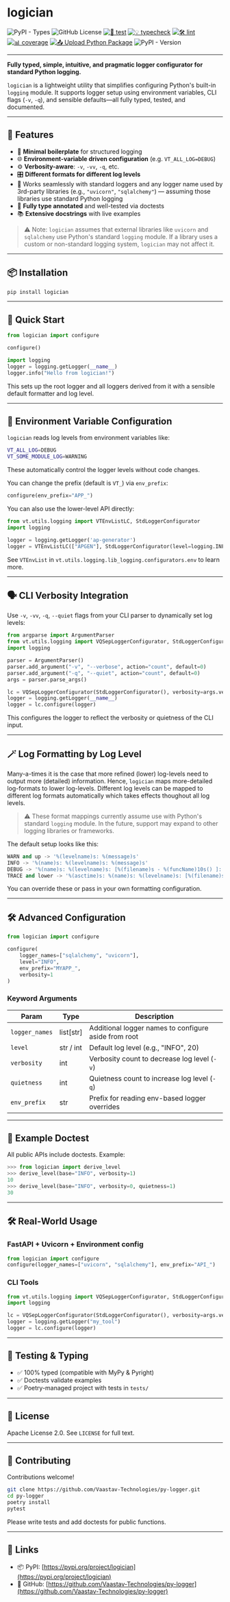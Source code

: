 # logician

![PyPI - Types](https://img.shields.io/pypi/types/logician)
![GitHub License](https://img.shields.io/github/license/Vaastav-Technologies/py-logician)
[![🔧 test](https://github.com/Vaastav-Technologies/py-logician/actions/workflows/test.yml/badge.svg)](https://github.com/Vaastav-Technologies/py-logician/actions/workflows/test.yml)
[![💡 typecheck](https://github.com/Vaastav-Technologies/py-logician/actions/workflows/typecheck.yml/badge.svg)](https://github.com/Vaastav-Technologies/py-logician/actions/workflows/typecheck.yml)
[![🛠️ lint](https://github.com/Vaastav-Technologies/py-logician/actions/workflows/lint.yml/badge.svg)](https://github.com/Vaastav-Technologies/py-logician/actions/workflows/lint.yml)
[![📊 coverage](https://codecov.io/gh/Vaastav-Technologies/py-logician/branch/main/graph/badge.svg)](https://codecov.io/gh/Vaastav-Technologies/py-logician)
[![📤 Upload Python Package](https://github.com/Vaastav-Technologies/py-logician/actions/workflows/python-publish.yml/badge.svg)](https://github.com/Vaastav-Technologies/py-logician/actions/workflows/python-publish.yml)
![PyPI - Version](https://img.shields.io/pypi/v/logician)

---

**Fully typed, simple, intuitive, and pragmatic logger configurator for standard Python logging.**

`logician` is a lightweight utility that simplifies configuring Python's built-in `logging` module. It supports logger setup using environment variables, CLI flags (`-v`, `-q`), and sensible defaults—all fully typed, tested, and documented.

---

## 🚀 Features

* 🔧 **Minimal boilerplate** for structured logging
* 🌐 **Environment-variable driven configuration** (e.g. `VT_ALL_LOG=DEBUG`)
* ⚙️ **Verbosity-aware**: `-v`, `-vv`, `-q`, etc.
* 🎛️ **Different formats for different log levels**
* 🔌 Works seamlessly with standard loggers and any logger name used by 3rd-party libraries (e.g., `"uvicorn"`, `"sqlalchemy"`) — assuming those libraries use standard Python logging
* 🧪 **Fully type annotated** and well-tested via doctests
* 📚 **Extensive docstrings** with live examples

> ⚠️ Note: `logician` assumes that external libraries like `uvicorn` and `sqlalchemy` use Python's standard `logging` module. If a library uses a custom or non-standard logging system, `logician` may not affect it.

---

## 📦 Installation

```bash
pip install logician
```

---

## 🧰 Quick Start

```python
from logician import configure

configure()

import logging
logger = logging.getLogger(__name__)
logger.info("Hello from logician!")
```

This sets up the root logger and all loggers derived from it with a sensible default formatter and log level.

---

## 🔄 Environment Variable Configuration

`logician` reads log levels from environment variables like:

```bash
VT_ALL_LOG=DEBUG
VT_SOME_MODULE_LOG=WARNING
```

These automatically control the logger levels without code changes.

You can change the prefix (default is `VT_`) via `env_prefix`:

```python
configure(env_prefix="APP_")
```

You can also use the lower-level API directly:

```python
from vt.utils.logging import VTEnvListLC, StdLoggerConfigurator
import logging

logger = logging.getLogger('ap-generator')
logger = VTEnvListLC(["APGEN"], StdLoggerConfigurator(level=logging.INFO)).configure(logger)
```

See `VTEnvList` in `vt.utils.logging.lib_logging.configurators.env` to learn more.

---

## 🗣️ CLI Verbosity Integration

Use `-v`, `-vv`, `-q`, `--quiet` flags from your CLI parser to dynamically set log levels:

```python
from argparse import ArgumentParser
from vt.utils.logging import VQSepLoggerConfigurator, StdLoggerConfigurator
import logging

parser = ArgumentParser()
parser.add_argument("-v", "--verbose", action="count", default=0)
parser.add_argument("-q", "--quiet", action="count", default=0)
args = parser.parse_args()

lc = VQSepLoggerConfigurator(StdLoggerConfigurator(), verbosity=args.verbose, quietness=args.quiet)
logger = logging.getLogger(__name__)
logger = lc.configure(logger)
```

This configures the logger to reflect the verbosity or quietness of the CLI input.

---

## 🪄 Log Formatting by Log Level

Many-a-times it is the case that more refined (lower) log-levels need to output more (detailed) information. Hence, `logician` maps more-detailed log-formats to lower log-levels. Different log levels can be mapped to different log formats automatically which takes effects thoughout all log levels.

> ⚠️ These format mappings currently assume use with Python's standard `logging` module. In the future, support may expand to other logging libraries or frameworks.

The default setup looks like this:

```python
WARN and up -> '%(levelname)s: %(message)s'
INFO -> '%(name)s: %(levelname)s: %(message)s'
DEBUG -> '%(name)s: %(levelname)s: [%(filename)s - %(funcName)10s() ]: %(message)s'
TRACE and lower -> '%(asctime)s: %(name)s: %(levelname)s: [%(filename)s:%(lineno)d - %(funcName)10s() ]: %(message)s'
```

You can override these or pass in your own formatting configuration.

---

## 🛠️ Advanced Configuration

```python
from logician import configure

configure(
    logger_names=["sqlalchemy", "uvicorn"],
    level="INFO",
    env_prefix="MYAPP_",
    verbosity=1
)
```

### Keyword Arguments

| Param          | Type       | Description                                          |
| -------------- | ---------- | ---------------------------------------------------- |
| `logger_names` | list\[str] | Additional logger names to configure aside from root |
| `level`        | str / int  | Default log level (e.g., "INFO", 20)                 |
| `verbosity`    | int        | Verbosity count to decrease log level (`-v`)         |
| `quietness`    | int        | Quietness count to increase log level (`-q`)         |
| `env_prefix`   | str        | Prefix for reading env-based logger overrides        |

---

## 🧪 Example Doctest

All public APIs include doctests. Example:

```python
>>> from logician import derive_level
>>> derive_level(base="INFO", verbosity=1)
10
>>> derive_level(base="INFO", verbosity=0, quietness=1)
30
```

---

## 🛠 Real-World Usage

### FastAPI + Uvicorn + Environment config

```python
from logician import configure
configure(logger_names=["uvicorn", "sqlalchemy"], env_prefix="API_")
```

### CLI Tools

```python
from vt.utils.logging import VQSepLoggerConfigurator, StdLoggerConfigurator
import logging

lc = VQSepLoggerConfigurator(StdLoggerConfigurator(), verbosity=args.verbose, quietness=args.quiet)
logger = logging.getLogger("my_tool")
logger = lc.configure(logger)
```

---

## 🧪 Testing & Typing

* ✅ 100% typed (compatible with MyPy & Pyright)
* ✅ Doctests validate examples
* ✅ Poetry-managed project with tests in `tests/`

---

## 📃 License

Apache License 2.0. See `LICENSE` for full text.

---

## 🤝 Contributing

Contributions welcome!

```bash
git clone https://github.com/Vaastav-Technologies/py-logger.git
cd py-logger
poetry install
pytest
```

Please write tests and add doctests for public functions.

---

## 🔗 Links

* 📦 PyPI: [https://pypi.org/project/logician](https://pypi.org/project/logician)
* 🐙 GitHub: [https://github.com/Vaastav-Technologies/py-logger](https://github.com/Vaastav-Technologies/py-logger)
